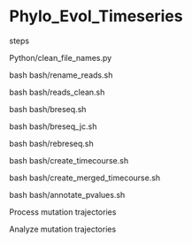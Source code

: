 # Phylo_Evol_Timeseries



steps

Python/clean_file_names.py

bash bash/rename_reads.sh

bash bash/reads_clean.sh

bash bash/breseq.sh

bash bash/breseq_jc.sh

bash bash/rebreseq.sh

bash bash/create_timecourse.sh

bash bash/create_merged_timecourse.sh

bash bash/annotate_pvalues.sh


Process mutation trajectories





Analyze mutation trajectories
